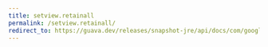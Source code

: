 ```yaml
---
title: setview.retainall
permalink: /setview.retainall/
redirect_to: https://guava.dev/releases/snapshot-jre/api/docs/com/google/common/collect/Sets.SetView.html#retainAll-java.util.Collection-
---
```

